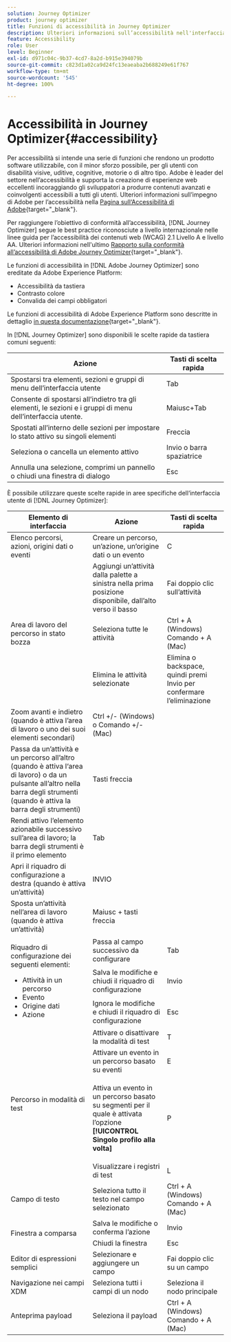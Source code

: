 ```yaml
---
solution: Journey Optimizer
product: journey optimizer
title: Funzioni di accessibilità in Journey Optimizer
description: Ulteriori informazioni sull’accessibilità nell'interfaccia utente di Journey Optimizer
feature: Accessibility
role: User
level: Beginner
exl-id: d971c04c-9b37-4cd7-8a2d-b915e394079b
source-git-commit: c823d1a02ca9d24fc13eaeaba2b688249e61f767
workflow-type: tm+mt
source-wordcount: '545'
ht-degree: 100%

---
```


# Accessibilità in Journey Optimizer{#accessibility}

Per accessibilità si intende una serie di funzioni che rendono un prodotto software utilizzabile, con il minor sforzo possibile, per gli utenti con disabilità visive, uditive, cognitive, motorie o di altro tipo. Adobe è leader del settore nell’accessibilità e supporta la creazione di esperienze web eccellenti incoraggiando gli sviluppatori a produrre contenuti avanzati e coinvolgenti accessibili a tutti gli utenti. Ulteriori informazioni sull’impegno di Adobe per l’accessibilità nella [Pagina sull‘Accessibilità di Adobe](https://www.adobe.com/accessibility.html){target="_blank"}.

Per raggiungere l’obiettivo di conformità all’accessibilità, [!DNL Journey Optimizer] segue le best practice riconosciute a livello internazionale nelle linee guida per l’accessibilità dei contenuti web (WCAG) 2.1 Livello A e livello AA. Ulteriori informazioni nell&#39;ultimo [Rapporto sulla conformità all’accessibilità di Adobe Journey Optimizer](https://www.adobe.com/accessibility/compliance/adobe-journey-optimizer-2022.html){target="_blank"}.


Le funzioni di accessibilità in [!DNL Adobe Journey Optimizer] sono ereditate da Adobe Experience Platform:

* Accessibilità da tastiera
* Contrasto colore
* Convalida dei campi obbligatori

Le funzioni di accessibilità di Adobe Experience Platform sono descritte in dettaglio [in questa documentazione](https://experienceleague.adobe.com/docs/experience-platform/accessibility/features.html?lang=it){target="_blank"}.

In [!DNL Journey Optimizer] sono disponibili le scelte rapide da tastiera comuni seguenti:

| Azione | Tasti di scelta rapida |
| --- | --- |
| Spostarsi tra elementi, sezioni e gruppi di menu dell’interfaccia utente | Tab |
| Consente di spostarsi all’indietro tra gli elementi, le sezioni e i gruppi di menu dell’interfaccia utente. | Maiusc+Tab |
| Spostati all’interno delle sezioni per impostare lo stato attivo su singoli elementi | Freccia |
| Seleziona o cancella un elemento attivo | Invio o barra spaziatrice |
| Annulla una selezione, comprimi un pannello o chiudi una finestra di dialogo | Esc |

È possibile utilizzare queste scelte rapide in aree specifiche dell‘interfaccia utente di [!DNL Journey Optimizer]:

<table>
  <thead>
    <tr>
      <th>Elemento di interfaccia</th>
      <th>Azione</th>
      <th>Tasti di scelta rapida</th>
    </tr>
  </thead>
  <tr>
    <td>Elenco percorsi, azioni, origini dati o eventi</td>
    <td>Creare un percorso, un’azione, un’origine dati o un evento</td>
    <td>C</td>
  </tr>
  <tr>
    <td rowspan="3">Area di lavoro del percorso in stato bozza</td>
    <td>Aggiungi un’attività dalla palette a sinistra nella prima posizione disponibile, dall’alto verso il basso</td>
    <td>Fai doppio clic sull’attività</td>
  </tr>
  <tr>
    <td>Seleziona tutte le attività</td>
    <td>Ctrl + A (Windows)<br/>Comando + A (Mac)</td>
  </tr>
  <tr>
    <td>Elimina le attività selezionate</td>
    <td>Elimina o backspace, quindi premi Invio per confermare l’eliminazione</td>
  </tr>
  <tr>
    <td>Zoom avanti e indietro (quando è attiva l’area di lavoro o uno dei suoi elementi secondari)</td>
    <td>Ctrl +/- (Windows) o Comando +/- (Mac)</td>
  </tr>  
  <tr>
    <td>Passa da un’attività e un percorso all’altro (quando è attiva l‘area di lavoro) o da un pulsante all’altro nella barra degli strumenti (quando è attiva la barra degli strumenti)</td>
    <td>Tasti freccia</td>
  </tr>   
  <tr>
    <td>Rendi attivo l’elemento azionabile successivo sull’area di lavoro; la barra degli strumenti è il primo elemento</td>
    <td>Tab</td>
  </tr>  
  <tr>
    <td>Apri il riquadro di configurazione a destra (quando è attiva un’attività)</td>
    <td>INVIO</td>
  </tr>   
  <tr>
    <td>Sposta un’attività nell’area di lavoro (quando è attiva un’attività)</td>
    <td>Maiusc + tasti freccia</td>
  </tr>  
  <tr>
  <td rowspan="3">

Riquadro di configurazione dei seguenti elementi:

<ul>
  <li>Attività in un percorso</li>
  <li>Evento</li>
  <li>Origine dati</li>
  <li>Azione</li>
</ul>

</td>
    <td>Passa al campo successivo da configurare</td>
    <td>Tab</td>
  </tr>
  <tr>
    <td>Salva le modifiche e chiudi il riquadro di configurazione</td>
    <td>Invio</td>
  </tr>
  <tr>
    <td>Ignora le modifiche e chiudi il riquadro di configurazione</td>
    <td>Esc</td>
  </tr>
  <tr>
    <td rowspan="4">Percorso in modalità di test</td>
    <td>Attivare o disattivare la modalità di test</td>
    <td>T</td>
  </tr>
  <tr>
    <td>Attivare un evento in un percorso basato su eventi</td>
    <td>E</td>
  </tr>
  <tr>
    <td>

Attiva un evento in un percorso basato su segmenti per il quale è attivata l’opzione **[!UICONTROL Singolo profilo alla volta]**

</td>
    <td>P</td>
  </tr>
  <tr>
    <td>Visualizzare i registri di test</td>
    <td>L</td>
  </tr>
<!-- //Ajouter ce raccourci quand il marchera (actuellement, le raccourci Ctrl/Cmd+F du navigateur a priorité sur celui de AJO).//
  <tr>
    <td>Page with a search bar</td>
    <td>Select the search bar</td>
    <td>Ctrl/Command + F</td>
  </tr>
-->
  <tr>
    <td>Campo di testo</td>
    <td>Seleziona tutto il testo nel campo selezionato</td>
    <td>Ctrl + A (Windows)<br/>Comando + A (Mac)</td>
  </tr>
  <tr>
    <td rowspan="2">Finestra a comparsa</td>
    <td>Salva le modifiche o conferma l’azione</td>
    <td>Invio</td>
  </tr>
  <tr>
    <td>Chiudi la finestra</td>
    <td>Esc</td>
  </tr>
  <tr>
    <td>Editor di espressioni semplici</td>
    <td>Selezionare e aggiungere un campo</td>
    <td>Fai doppio clic su un campo</td>
  </tr>
  <tr>
    <td>Navigazione nei campi XDM</td>
    <td>Seleziona tutti i campi di un nodo</td>
    <td>Seleziona il nodo principale</td>
  </tr>
  <tr>
    <td>Anteprima payload</td>
    <td>Seleziona il payload</td>
    <td>Ctrl + A (Windows)<br/>Comando + A (Mac)</td>
  </tr>
</table>
